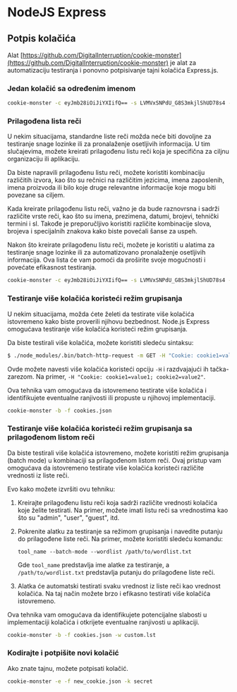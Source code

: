 # NodeJS Express

## Potpis kolačića

Alat [https://github.com/DigitalInterruption/cookie-monster](https://github.com/DigitalInterruption/cookie-monster) je alat za automatizaciju testiranja i ponovno potpisivanje tajni kolačića Express.js.

### Jedan kolačić sa određenim imenom
```bash
cookie-monster -c eyJmb28iOiJiYXIifQ== -s LVMVxSNPdU_G8S3mkjlShUD78s4 -n session
```
### Prilagođena lista reči

U nekim situacijama, standardne liste reči možda neće biti dovoljne za testiranje snage lozinke ili za pronalaženje osetljivih informacija. U tim slučajevima, možete kreirati prilagođenu listu reči koja je specifična za ciljnu organizaciju ili aplikaciju.

Da biste napravili prilagođenu listu reči, možete koristiti kombinaciju različitih izvora, kao što su rečnici na različitim jezicima, imena zaposlenih, imena proizvoda ili bilo koje druge relevantne informacije koje mogu biti povezane sa ciljem.

Kada kreirate prilagođenu listu reči, važno je da bude raznovrsna i sadrži različite vrste reči, kao što su imena, prezimena, datumi, brojevi, tehnički termini i sl. Takođe je preporučljivo koristiti različite kombinacije slova, brojeva i specijalnih znakova kako biste povećali šanse za uspeh.

Nakon što kreirate prilagođenu listu reči, možete je koristiti u alatima za testiranje snage lozinke ili za automatizovano pronalaženje osetljivih informacija. Ova lista će vam pomoći da proširite svoje mogućnosti i povećate efikasnost testiranja.
```bash
cookie-monster -c eyJmb28iOiJiYXIifQ== -s LVMVxSNPdU_G8S3mkjlShUD78s4 -w custom.lst
```
### Testiranje više kolačića koristeći režim grupisanja

U nekim situacijama, možda ćete želeti da testirate više kolačića istovremeno kako biste proverili njihovu bezbednost. Node.js Express omogućava testiranje više kolačića koristeći režim grupisanja.

Da biste testirali više kolačića, možete koristiti sledeću sintaksu:

```bash
$ ./node_modules/.bin/batch-http-request -m GET -H "Cookie: cookie1=value1; cookie2=value2" -U http://example.com
```

Ovde možete navesti više kolačića koristeći opciju `-H` i razdvajajući ih tačka-zarezom. Na primer, `-H "Cookie: cookie1=value1; cookie2=value2"`.

Ova tehnika vam omogućava da istovremeno testirate više kolačića i identifikujete eventualne ranjivosti ili propuste u njihovoj implementaciji.
```bash
cookie-monster -b -f cookies.json
```
### Testiranje više kolačića koristeći režim grupisanja sa prilagođenom listom reči

Da biste testirali više kolačića istovremeno, možete koristiti režim grupisanja (batch mode) u kombinaciji sa prilagođenom listom reči. Ovaj pristup vam omogućava da istovremeno testirate više kolačića koristeći različite vrednosti iz liste reči.

Evo kako možete izvršiti ovu tehniku:

1. Kreirajte prilagođenu listu reči koja sadrži različite vrednosti kolačića koje želite testirati. Na primer, možete imati listu reči sa vrednostima kao što su "admin", "user", "guest", itd.

2. Pokrenite alatku za testiranje sa režimom grupisanja i navedite putanju do prilagođene liste reči. Na primer, možete koristiti sledeću komandu:

   ```
   tool_name --batch-mode --wordlist /path/to/wordlist.txt
   ```

   Gde `tool_name` predstavlja ime alatke za testiranje, a `/path/to/wordlist.txt` predstavlja putanju do prilagođene liste reči.

3. Alatka će automatski testirati svaku vrednost iz liste reči kao vrednost kolačića. Na taj način možete brzo i efikasno testirati više kolačića istovremeno.

Ova tehnika vam omogućava da identifikujete potencijalne slabosti u implementaciji kolačića i otkrijete eventualne ranjivosti u aplikaciji.
```bash
cookie-monster -b -f cookies.json -w custom.lst
```
### Kodirajte i potpišite novi kolačić

Ako znate tajnu, možete potpisati kolačić.
```bash
cookie-monster -e -f new_cookie.json -k secret
```

